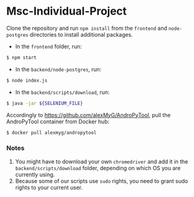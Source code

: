# Msc-Individual-Project

Clone the repository and run `npm install` from the `frontend` and `node-postgres` directories to install additional packages.

* In the `frontend` folder, run:
```bash
$ npm start
```

* In the `backend/node-postgres`, run:
```bash
$ node index.js
```

* In the `backend/scripts/download`, run:
```bash
$ java -jar ${SELENIUM_FILE}
```

Accordingly to https://github.com/alexMyG/AndroPyTool, pull the AndroPyTool container from Docker hub:
```bash
$ docker pull alexmyg/andropytool
```

### Notes
1. You might have to download your own `chromedriver` and add it in the `backend/scripts/download` folder, depending on which OS you are currently using.
2. Because some of our scripts use `sudo` rights, you need to grant sudo rights to your current user.

